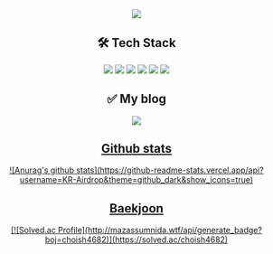 <div align="center">
	
<img src="https://capsule-render.vercel.app/api?type=waving&color=gradient&height=250&section=header&text=성장하는 개발자 SeongHyuk Choi&fontSize=50&fontColor=E2E4E4&fontAlignY=40" />
	
<h2> 🛠 Tech Stack </h3>
<img src="https://img.shields.io/badge/HTML-lightgrey?style=flat&logo=HTML5&logoColor=white"/>
<img src="https://img.shields.io/badge/CSS-blue?style=flat&logo=CSS3&logoColor=white"/>	
<img src="https://img.shields.io/badge/Javascript-orange?style=flat&logo=JavaScript&logoColor=white"/>
<img src="https://img.shields.io/badge/Node.js-yellowgreen?style=flat&logo=Node.js&logoColor=white"/>
<img src="https://img.shields.io/badge/C-9cf?style=flat&logo=C&logoColor=white"/>
<img src="https://img.shields.io/badge/GitHub-black?style=flat&logo=GitHub&logoColor=white"/>

<h2> ✅ My blog </h3>
<a href="https://seonchoi.tistory.com/"><img src="https://img.shields.io/badge/개발자로 살아남기-brightgreen?style=flat&logo=Storyblok&logoColor=white&link=https://seonchoi.tistory.com/"/>


<h2> Github stats </h3>
![Anurag's github stats](https://github-readme-stats.vercel.app/api?username=KR-Airdrop&theme=github_dark&show_icons=true)
	
<h2> Baekjoon </h3>
[![Solved.ac Profile](http://mazassumnida.wtf/api/generate_badge?boj=choish4682)](https://solved.ac/choish4682)

</div>
